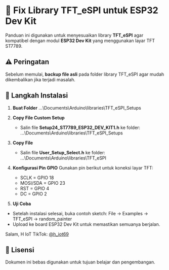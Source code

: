 # 📌 Fix Library TFT_eSPI untuk ESP32 Dev Kit

Panduan ini digunakan untuk menyesuaikan library **TFT_eSPI** agar kompatibel dengan modul **ESP32 Dev Kit** yang menggunakan layar TFT ST7789.


## ⚠️ Peringatan
Sebelum memulai, **backup file asli** pada folder library TFT_eSPI agar mudah dikembalikan jika terjadi masalah.


## 📂 Langkah Instalasi

1. **Buat Folder**
     ...\Documents\Arduino\libraries\TFT_eSPI_Setups

2. **Copy File Custom Setup**
   - Salin file **Setup24_ST7789_ESP32_DEV_KIT1.h** ke folder:
     ...\Documents\Arduino\libraries\TFT_eSPI_Setups

3. **Copy File**
   - Salin file **User_Setup_Select.h** ke folder:
     ...\Documents\Arduino\libraries\TFT_eSPI

4. **Konfigurasi Pin GPIO**
   Gunakan pin berikut untuk koneksi layar TFT:
   - SCLK = GPIO 18
   - MOSI/SDA = GPIO 23
   - RST = GPIO 4
   - DC = GPIO 2

5. **Uji Coba**
- Setelah instalasi selesai, buka contoh sketch:
  File → Examples → TFT_eSPI → random_painter
- Upload ke board ESP32 Dev Kit untuk memastikan semuanya berjalan.

Salam,
H IoT
TikTok: [@h_iot69](https://www.tiktok.com/@h_iot69)


## 📝 Lisensi
Dokumen ini bebas digunakan untuk tujuan belajar dan pengembangan.
